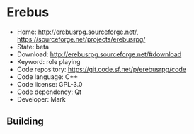 # Erebus

- Home: http://erebusrpg.sourceforge.net/, https://sourceforge.net/projects/erebusrpg/
- State: beta
- Download: http://erebusrpg.sourceforge.net/#download
- Keyword: role playing
- Code repository: https://git.code.sf.net/p/erebusrpg/code
- Code language: C++
- Code license: GPL-3.0
- Code dependency: Qt
- Developer: Mark

## Building


